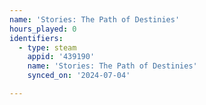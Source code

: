 ```yaml
---
name: 'Stories: The Path of Destinies'
hours_played: 0
identifiers:
  - type: steam
    appid: '439190'
    name: 'Stories: The Path of Destinies'
    synced_on: '2024-07-04'

---
```

